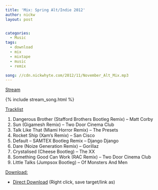 ```yaml
---
title: 'Mix: Spring Alt/Indie 2012'
author: nickw
layout: post


categories:
  - Music
tags:
  - download
  - mix
  - mixtape
  - music
  - remix

song: //cdn.nickwhyte.com/2012/11/November_Alt_Mix.mp3
---
```

<span style="text-decoration: underline;">Stream</span>

{% include stream_song.html %}

<span style="text-decoration: underline;">Tracklist</span>

  1. Dangerous Brother (Stafford Brothers Bootleg Remix) &#8211; Matt Corby
  2. Sun (Gigamesh Remix) &#8211; Two Door Cinema Club
  3. Talk Like That (Miami Horror Remix) &#8211; The Presets
  4. Rocket Ship (Xam&#8217;s Remix) &#8211; San Cisco
  5. Default &#8211; SAMTEX Bootleg Remix &#8211; Django Django
  6. Dare (Noize Generation Remix) &#8211; Gorillaz
  7. Crystalised (Cheese Bootleg) &#8211; The XX
  8. Something Good Can Work (RAC Remix) &#8211; Two Door Cinema Club
  9. Little Talks (Jumpsox Bootleg) &#8211; Of Monsters And Men

<span style="text-decoration: underline;">Download:</span>

  * [Direct Download][1] (Right click, save target/link as)

 [1]: //cdn.nickwhyte.com/2012/11/November_Alt_Mix.mp3
